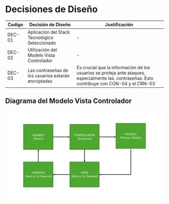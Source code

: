 # Decisiones de Diseño

| Codigo | Decisión de Diseño                                  | Justificación                                                                                                                                 |
| ------ | --------------------------------------------------- | --------------------------------------------------------------------------------------------------------------------------------------------- |
| DEC-01 | Aplicación del Stack Tecnológico Seleccionado       | -                                                                                                                                             |
| DEC-02 | Utilización del Modelo Vista Controlador            | -                                                                                                                                             |
| DEC-03 | Las contraseñas de los usuarios estarán encriptadas | Es crucial que la información de los usuarios se proteja ante ataques, especialmente las. contraseñas. Esto contribuye con CON-04 y el CRN-03 |

## Diagrama del Modelo Vista Controlador

![ModeloVistaControlador](../../../PNGs/MVC_PT.png)
